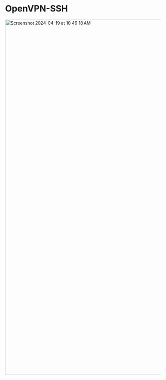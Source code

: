 # OpenVPN-SSH

<img width="1147" alt="Screenshot 2024-04-19 at 10 49 18 AM" src="https://github.com/Fabiany-cs/Linux-Fundamentals/assets/107880960/9a3ef917-adb5-4d03-8e54-179c6739a0e8">
